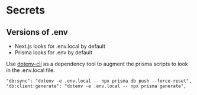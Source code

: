 # Secrets

## Versions of .env

* Next.js looks for .env.local by default
* Prisma looks for .env by default

Use [dotenv-cli](https://www.npmjs.com/package/dotenv-cli) as a dependency tool to augment the prisma scripts to look in the .env.local file. 

```
"db:sync": "dotenv -e .env.local -- npx prisma db push --force-reset",
"db:client:generate": "dotenv -e .env.local -- npx prisma generate",
```
